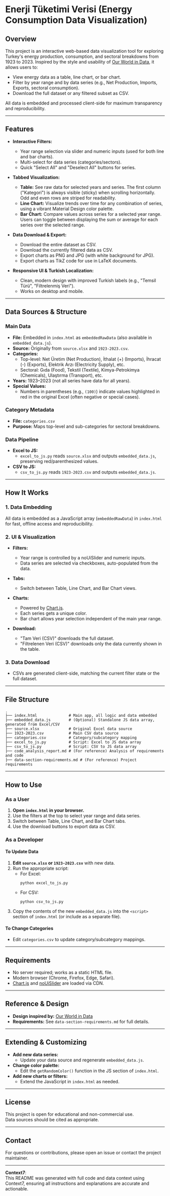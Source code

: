 # Enerji Tüketimi Verisi (Energy Consumption Data Visualization)

## Overview

This project is an interactive web-based data visualization tool for exploring Turkey's energy production, consumption, and sectoral breakdowns from 1923 to 2023. Inspired by the style and usability of [Our World in Data](https://ourworldindata.org), it allows users to:

- View energy data as a table, line chart, or bar chart.
- Filter by year range and by data series (e.g., Net Production, Imports, Exports, sectoral consumption).
- Download the full dataset or any filtered subset as CSV.

All data is embedded and processed client-side for maximum transparency and reproducibility.

---

## Features

- **Interactive Filters:**  
  - Year range selection via slider and numeric inputs (used for both line and bar charts).
  - Multi-select for data series (categories/sectors).
  - Quick "Select All" and "Deselect All" buttons for series.

- **Tabbed Visualization:**  
  - **Table:** See raw data for selected years and series. The first column ("Kategori") is always visible (sticky) when scrolling horizontally. Odd and even rows are striped for readability.
  - **Line Chart:** Visualize trends over time for any combination of series, using a vibrant Material Design color palette.
  - **Bar Chart:** Compare values across series for a selected year range. Users can toggle between displaying the sum or average for each series over the selected range.

- **Data Download & Export:**  
  - Download the entire dataset as CSV.
  - Download the currently filtered data as CSV.
  - Export charts as PNG and JPG (with white background for JPG).
  - Export charts as TikZ code for use in LaTeX documents.

- **Responsive UI & Turkish Localization:**  
  - Clean, modern design with improved Turkish labels (e.g., "Temsil Türü", "Filtrelenmiş Veri").
  - Works on desktop and mobile.

---

## Data Sources & Structure

### Main Data

- **File:** Embedded in `index.html` as `embeddedRawData` (also available in `embedded_data.js`).
- **Source:** Originally from `source.xlsx` and `1923-2023.csv`.
- **Categories:**  
  - Top-level: Net Üretim (Net Production), İthalat (+) (Imports), İhracat (-) (Exports), Elektrik Arzı (Electricity Supply), etc.
  - Sectoral: Gıda (Food), Tekstil (Textile), Kimya-Petrokimya (Chemicals), Ulaştırma (Transport), etc.
- **Years:** 1923–2023 (not all series have data for all years).
- **Special Values:**  
  - Numbers in parentheses (e.g., `(100)`) indicate values highlighted in red in the original Excel (often negative or special cases).

### Category Metadata

- **File:** `categories.csv`
- **Purpose:** Maps top-level and sub-categories for sectoral breakdowns.

### Data Pipeline

- **Excel to JS:**  
  - `excel_to_js.py` reads `source.xlsx` and outputs `embedded_data.js`, preserving red/parenthesized values.
- **CSV to JS:**  
  - `csv_to_js.py` reads `1923-2023.csv` and outputs `embedded_data.js`.

---

## How It Works

### 1. Data Embedding

All data is embedded as a JavaScript array (`embeddedRawData`) in `index.html` for fast, offline access and reproducibility.

### 2. UI & Visualization

- **Filters:**  
  - Year range is controlled by a noUiSlider and numeric inputs.
  - Data series are selected via checkboxes, auto-populated from the data.

- **Tabs:**  
  - Switch between Table, Line Chart, and Bar Chart views.

- **Charts:**  
  - Powered by [Chart.js](https://www.chartjs.org/).
  - Each series gets a unique color.
  - Bar chart allows year selection independent of the main year range.

- **Download:**  
  - "Tam Veri (CSV)" downloads the full dataset.
  - "Filtrelenen Veri (CSV)" downloads only the data currently shown in the table.

### 3. Data Download

- CSVs are generated client-side, matching the current filter state or the full dataset.

---

## File Structure

```
.
├── index.html              # Main app, all logic and data embedded
├── embedded_data.js        # (Optional) Standalone JS data array, generated from Excel/CSV
├── source.xlsx             # Original Excel data source
├── 1923-2023.csv           # Main CSV data source
├── categories.csv          # Category/subcategory mapping
├── excel_to_js.py          # Script: Excel to JS data array
├── csv_to_js.py            # Script: CSV to JS data array
├── code_analysis_report.md # (For reference) Analysis of requirements and code
├── data-section-requirements.md # (For reference) Project requirements
```

---

## How to Use

### As a User

1. **Open `index.html` in your browser.**
2. Use the filters at the top to select year range and data series.
3. Switch between Table, Line Chart, and Bar Chart tabs.
4. Use the download buttons to export data as CSV.

### As a Developer

#### To Update Data

1. **Edit `source.xlsx` or `1923-2023.csv`** with new data.
2. Run the appropriate script:
   - For Excel:  
     ```
     python excel_to_js.py
     ```
   - For CSV:  
     ```
     python csv_to_js.py
     ```
3. Copy the contents of the new `embedded_data.js` into the `<script>` section of `index.html` (or include as a separate file).

#### To Change Categories

- Edit `categories.csv` to update category/subcategory mappings.

---

## Requirements

- No server required; works as a static HTML file.
- Modern browser (Chrome, Firefox, Edge, Safari).
- [Chart.js](https://cdn.jsdelivr.net/npm/chart.js) and [noUiSlider](https://cdn.jsdelivr.net/npm/nouislider) are loaded via CDN.

---

## Reference & Design

- **Design inspired by:** [Our World in Data](https://ourworldindata.org/grapher/global-energy-substitution)
- **Requirements:** See `data-section-requirements.md` for full details.

---

## Extending & Customizing

- **Add new data series:**  
  - Update your data source and regenerate `embedded_data.js`.
- **Change color palette:**  
  - Edit the `getRandomColor()` function in the JS section of `index.html`.
- **Add new charts or filters:**  
  - Extend the JavaScript in `index.html` as needed.

---

## License

This project is open for educational and non-commercial use.  
Data sources should be cited as appropriate.

---

## Contact

For questions or contributions, please open an issue or contact the project maintainer.

---

**Context7**:  
This README was generated with full code and data context using Context7, ensuring all instructions and explanations are accurate and actionable. 
